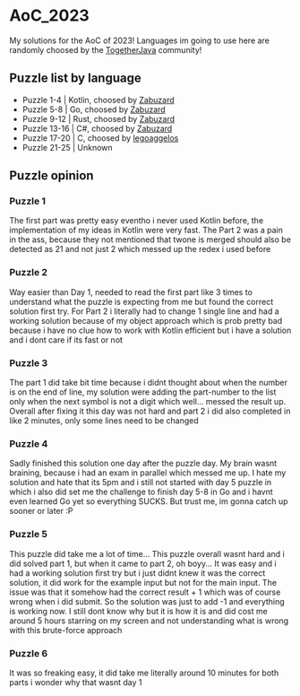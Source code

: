 # AoC_2023
My solutions for the AoC of 2023! Languages im going to use here are randomly choosed by the [TogetherJava](https://discord.gg/together-java-272761734820003841) community!

## Puzzle list by language
- Puzzle 1-4 | Kotlin, choosed by [Zabuzard](https://github.com/Zabuzard)
- Puzzle 5-8 | Go, choosed by [Zabuzard](https://github.com/Zabuzard)
- Puzzle 9-12 | Rust, choosed by [Zabuzard](https://github.com/Zabuzard)
- Puzzle 13-16 | C#, choosed by [Zabuzard](https://github.com/Zabuzard)
- Puzzle 17-20 | C, choosed by [legoaggelos](https://github.com/legoaggelos)
- Puzzle 21-25 | Unknown

## Puzzle opinion
### Puzzle 1
The first part was pretty easy eventho i never used Kotlin before, the implementation of my ideas in Kotlin were very fast.
The Part 2 was a pain in the ass, because they not mentioned that twone is merged should also be detected as 21 and not just 2 which
messed up the redex i used before

### Puzzle 2
Way easier than Day 1, needed to read the first part like 3 times to understand what the puzzle is expecting from me
but found the correct solution first try.
For Part 2 i literally had to change 1 single line and had a working solution because of my object approach which is
prob pretty bad because i have no clue how to work with Kotlin efficient but i have a solution and i dont care if its fast or not

### Puzzle 3
The part 1 did take bit time because i didnt thought about when the number is on the end of line, my solution were adding the part-number
to the list only when the next symbol is not a digit which well... messed the result up.
Overall after fixing it this day was not hard and part 2 i did also completed in like 2 minutes, only some lines need to be changed

### Puzzle 4
Sadly finished this solution one day after the puzzle day.
My brain wasnt braining, because i had an exam in parallel which messed me up. I hate my solution and hate that its 5pm and i still not 
started with day 5 puzzle in which i also did set me the challenge to finish day 5-8 in Go and i havnt even learned Go yet so everything SUCKS.
But trust me, im gonna catch up sooner or later :P

### Puzzle 5
This puzzle did take me a lot of time... This puzzle overall wasnt hard and i did solved part 1, but when it came to part 2, oh boyy...
It was easy and i had a working solution first try but i just didnt knew it was the correct solution, it did work for the example input
but not for the main input. The issue was that it somehow had the correct result + 1 which was of course wrong when i did submit. So the
solution was just to add -1 and everything is working now. I still dont know why but it is how it is and did cost me around 5 hours starring
on my screen and not understanding what is wrong with this brute-force approach

### Puzzle 6
It was so freaking easy, it did take me literally around 10 minutes for both parts i wonder why that wasnt day 1
